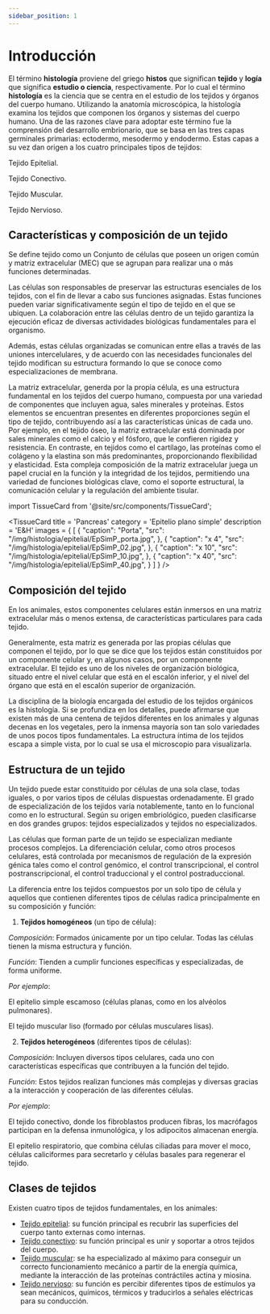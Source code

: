 ```yaml
---
sidebar_position: 1
---
```


# Introducción

El término **histología** proviene del griego **histos** que significan **tejido** y **logía** que significa **estudio o ciencia**, respectivamente. Por lo cual el término **histología** es la ciencia que se centra en el estudio de los tejidos y órganos  del cuerpo humano. Utilizando la anatomía microscópica, la histología examina los tejidos que componen los órganos y sistemas del cuerpo humano. Una de las razones clave para adoptar este término fue la comprensión del desarrollo embrionario, que se basa en las tres capas germinales primarias: ectodermo, mesodermo y endodermo. Estas capas a su vez dan origen a los cuatro principales tipos de tejidos:

Tejido Epitelial.

 Tejido Conectivo.

 Tejido Muscular.

 Tejido Nervioso.                               

## Características y composición de un tejido

Se define tejido como un Conjunto de células que poseen un origen común y matriz extracelular (MEC) que se agrupan para realizar una o más funciones determinadas. 

Las células son responsables de preservar las estructuras esenciales de los tejidos, con el fin de llevar a cabo sus funciones asignadas. Estas funciones pueden variar significativamente según el tipo de tejido en el que se ubiquen. La colaboración entre las células dentro de un tejido garantiza la ejecución eficaz de diversas actividades biológicas fundamentales para el organismo.

Además, estas células organizadas se comunican entre ellas a través de las uniones intercelulares, y de acuerdo con las necesidades funcionales del tejido modifican su estructura formando lo que se conoce como especializaciones de membrana.

La matriz extracelular, generda por la propia célula, es una estructura fundamental en los tejidos del cuerpo humano, compuesta por una variedad de componentes que incluyen agua, sales minerales y proteínas. Estos elementos se encuentran presentes en diferentes proporciones según el tipo de tejido, contribuyendo así a las características únicas de cada uno. Por ejemplo, en el tejido óseo, la matriz extracelular está dominada por sales minerales como el calcio y el fósforo, que le confieren rigidez y resistencia. En contraste, en tejidos como el cartílago, las proteínas como el colágeno y la elastina son más predominantes, proporcionando flexibilidad y elasticidad. Esta compleja composición de la matriz extracelular juega un papel crucial en la función y la integridad de los tejidos, permitiendo una variedad de funciones biológicas clave, como el soporte estructural, la comunicación celular y la regulación del ambiente tisular.


import TissueCard from '@site/src/components/TissueCard';

<TissueCard
  title = 'Pancreas'
  category = 'Epitelio plano simple'
  description = 'E&H'
  images = {
    [
      {
        "caption": "Porta",
        "src": "/img/histologia/epitelial/EpSimP_porta.jpg",
      },
      {
        "caption": "x 4",
        "src": "/img/histologia/epitelial/EpSimP_02.jpg",
      },
      {
        "caption": "x 10",
        "src": "/img/histologia/epitelial/EpSimP_10.jpg",
      },
      {
        "caption": "x 40",
        "src": "/img/histologia/epitelial/EpSimP_40.jpg",
      }
    ]
  }
/>

## Composición del tejido

En los animales, estos componentes celulares están inmersos en una matriz extracelular más o menos extensa, de características particulares para cada tejido.

Generalmente, esta matriz es generada por las propias células que componen el tejido, por lo que se dice que los tejidos están constituidos por un componente celular y, en algunos casos, por un componente extracelular. El tejido es uno de los niveles de organización biológica, situado entre el nivel celular que está en el escalón inferior, y el nivel del órgano que está en el escalón superior de organización.

La disciplina de la biología encargada del estudio de los tejidos orgánicos es la histología. Si se profundiza en los detalles, puede afirmarse que existen más de una centena de tejidos diferentes en los animales y algunas decenas en los vegetales, pero la inmensa mayoría son tan solo variedades de unos pocos tipos fundamentales. La estructura íntima de los tejidos escapa a simple vista, por lo cual se usa el microscopio para visualizarla.

## Estructura de un tejido

Un tejido puede estar constituido por células de una sola clase, todas iguales, o por varios tipos de células dispuestas ordenadamente. El grado de especialización de los tejidos varía notablemente, tanto en lo funcional como en lo estructural. Según su origen embriológico, pueden clasificarse en dos grandes grupos: tejidos especializados y tejidos no especializados.

Las células que forman parte de un tejido se especializan mediante procesos complejos. La diferenciación celular, como otros procesos celulares, está controlada por mecanismos de regulación de la expresión génica tales como el control genómico, el control transcripcional, el control postranscripcional, el control traduccional y el control postraduccional.

La diferencia entre los tejidos compuestos por un solo tipo de célula y aquellos que contienen diferentes tipos de células radica principalmente en su composición y función:

1. **Tejidos homogéneos** (un tipo de célula):
   
*Composición*: Formados únicamente por un tipo celular. Todas las células tienen la misma estructura y función.

*Función*: Tienden a cumplir funciones específicas y especializadas, de forma uniforme.

*Por ejemplo*:

El epitelio simple escamoso (células planas, como en los alvéolos pulmonares).

El tejido muscular liso (formado por células musculares lisas).

2. **Tejidos heterogéneos** (diferentes tipos de células):
   
*Composición*: Incluyen diversos tipos celulares, cada uno con características específicas que contribuyen a la función del tejido.

*Función*: Estos tejidos realizan funciones más complejas y diversas gracias a la interacción y cooperación de las diferentes células.

*Por ejemplo*:

El tejido conectivo, donde los fibroblastos producen fibras, los macrófagos participan en la defensa inmunológica, y los adipocitos almacenan energía.

El epitelio respiratorio, que combina células ciliadas para mover el moco, células caliciformes para secretarlo y células basales para regenerar el tejido.


## Clases de tejidos

Existen cuatro tipos de tejidos fundamentales, en los animales:

* [Tejido epitelial](./histologia/tejidos/tejido-epitelial): su función principal es recubrir las superficies del cuerpo tanto externas como internas.
* [Tejido conectivo](./histologia/tejidos/tejido-conectivo/): su función principal es unir y soportar a otros tejidos del cuerpo.
* [Tejido muscular](./histologia/tejidos/tejido-muscular): se ha especializado al máximo para conseguir un correcto funcionamiento mecánico a partir de la energía química, mediante la interacción de las proteínas contráctiles actina y miosina.
* [Tejido nervioso](./histologia/tejidos/tejido-nervioso): su función es percibir diferentes tipos de estímulos ya sean mecánicos, químicos, térmicos y traducirlos a señales eléctricas para su conducción.


